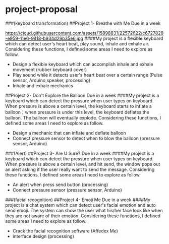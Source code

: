 # project-proposal
###(keyboard transformation)
##Project 1- Breathe with Me
Due in a week

https://cloud.githubusercontent.com/assets/15898831/22572622/c6727828-e959-11e6-9418-b934d29b35e6.jpg
####My project is a flexible keyboard which can detect user's heart beat, play sound, inhale and exhale air. Considering these functions, I defined some areas I need to explore as follow.
* Design a flexible keyboard which can accomplish inhale and exhale movement
(rubber keyboard cover)
* Play sound while it detects user's heart beat over a certain range
(Pulse sensor, Arduino,speaker, processing)
* Inhale and exhale mechanics

##Project 2- Don't Explore the Balloon
Due in a week
####My project is a keyboard which can detect the pressure when user types on keyboard. When pressure is above a certain level, the keyboard starts to inflate a balloon；when pressure is under this level, the keyboard deflates the balloon. The balloon will eventually explode. Considering these functions, I defined some areas I need to explore as follow.
* Design a mechanic that can inflate and deflate balloon
* Connect pressure sensor to detect when to blow the balloon
(pressure sensor, Arduino)


###(Alert)
##Project 3- Are U Sure?
Due in a week
####My project is a keyboard which can detect the pressure when user types on keyboard. When pressure is above a certain level, and hit send, the window pops out an alert asking if the user really want to send the message. Considering these functions, I defined some areas I need to explore as follow.
* An alert when press send button 
(processing)
* Connect pressure sensor
(pressure sensor, Arduino)


###(facial recognition)
##Project 4- Emoji Me
Due in a week
####My project is a chat system which can detect user's facial emotion and auto send emoji. The system can show the user what his/her face look like when they are not aware of their emotion. Considering these functions, I defined some areas I need to explore as follow.
* Crack the facial recognition software
(Affedex Me)
* interface design
(processing)
